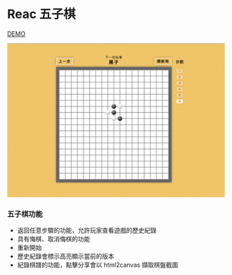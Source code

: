 # Reac 五子棋
[DEMO](https://sage90180.github.io/react-gomoku/)

<img src="gobang.gif" width="600px" />   

### 五子棋功能
* 返回任意步驟的功能，允許玩家查看遊戲的歷史紀錄
* 具有悔棋、取消悔棋的功能
* 重新開始
* 歷史紀錄會標示高亮顯示當前的版本
* 紀錄棋譜的功能，點擊分享會以 html2canvas 擷取棋盤截圖